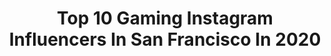 ---
title: Top 10 Gaming Instagram Influencers In San Francisco In 2020
description: >-
  Find top gaming Instagram influencers in San Francisco in 2020. Most popular hashtags: #gaming #sanfrancisco #covid19 #blazers.
platform: Instagram
profiles:
  - username: "joyformidable"
    fullname: >-
      @joyformidable
    location: "United States"
    followers: 16266
    engagement: 359
    commentsToLikes: 0.022793
    id: ck14h5zng8peh0i19r9t23tns
    verified: true
    hashtags: "#adoptdontshop, #gaming, #abcm, #nyc"
  - username: "sunny_crockett_"
    fullname: >-
      
    location: "United States"
    followers: 13815
    engagement: 1433
    commentsToLikes: 0.008423
    id: ck14jsnl2lz8n0i19n4mv6l0u
    verified: false
    hashtags: "#mojavedesert, #activity, #openroad, #walk"
  - username: "themrmobile"
    fullname: >-
      Michael Fisher
    location: "United States"
    followers: 146888
    engagement: 316
    commentsToLikes: 0.018441
    id: ck0w2d2dinqzm0i191zk0xvyk
    verified: false
    hashtags: "#pixel2xl, #pixel4, #ipadpro2020, #wandcompany"
  - username: "8pxl_"
    fullname: >-
      Jubilee
    location: "United States"
    followers: 80697
    engagement: 920
    commentsToLikes: 0.007940
    id: ck0tugymi744m0i19rrnm50a5
    verified: false
    hashtags: "#cute, #stars, #glow, #naturewave"
  - username: "darthamin"
    fullname: >-
      Amin Elhassan
    location: "United States"
    followers: 21092
    engagement: 278
    commentsToLikes: 0.065384
    id: ck5hs4spivzng0i115mgafh64
    verified: true
    hashtags: "#testing, #player, #greekfreak, #gambling"
  - username: "alexxxprincesss"
    fullname: >-
      ALEXANDRiA KNiGHT👸🏼
    location: "United States"
    followers: 12435
    engagement: 1008
    commentsToLikes: 0.150128
    id: ck8t4fmw26m7u0j78k6g4j110
    verified: false
    hashtags: "#cellulite, #nophotoshop, #naturalbooty"
  - username: "itsbrianawhite"
    fullname: >-
      Briana
    location: "United States"
    followers: 31366
    engagement: 853
    commentsToLikes: 0.042478
    id: ck5q6xew8z5wi0i119pv236xj
    verified: false
    hashtags: "#creativity, #princess, #makeyourowncontent, #secretingredient"
  - username: "fear.hex"
    fullname: >-
      Hex
    location: "United States"
    followers: 17812
    engagement: 654
    commentsToLikes: 0.729796
    id: ck8t4e5v56gi00j78efw0r8vn
    verified: false
    hashtags: "#zadiatfup, #wearedivine, #sgoontherise, #kwcontop"
  - username: "scootermagruder"
    fullname: >-
      Scooter Magruder | Sports Guy
    location: "United States"
    followers: 230348
    engagement: 809
    commentsToLikes: 0.021360
    id: ck1374e7m9pz80i19vcyvqg6l
    verified: true
    hashtags: "#nba, #orlandomagic, #nygiants, #flyeaglesfly"
  - username: "thenay_official"
    fullname: >-
      THE•N.A.Y_OFFICIAL
    location: "United States"
    followers: 356010
    engagement: 662
    commentsToLikes: 0.188463
    id: ck9hbywm9j19w0j78bkkvhiy5
    verified: false
    hashtags: "#thenay, #lawancovid19, #workfromhome, #dirumahaja"
---